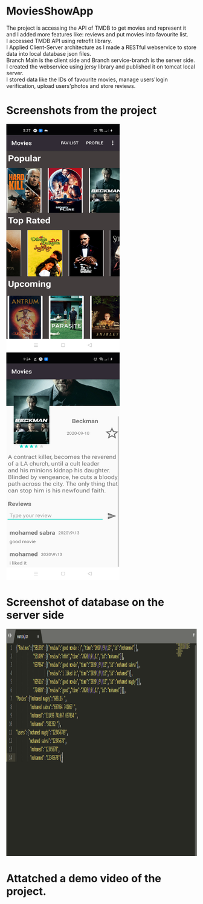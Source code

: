 # MoviesShowApp
The project is accessing the API of TMDB to get movies and represent it and I added more features like: reviews and put movies into favourite list.\
I accessed TMDB API using retrofit library.\
I Applied Client-Server architecture as I made a RESTful webservice to store data into local database json files.\
Branch Main is the client side and Branch service-branch is the server side.\
I created the webservice using jersy library and published it on tomcat local server.\
I stored data like the IDs of favourite movies, manage users'login verification, upload users'photos and
store reviews.
# Screenshots from the project
<img src="https://github.com/mohamedmagdy12/MoviesShowApp/blob/main/Screenshot_2020-10-13-03-27-29-83_831cd39b064e176903019524df8eeb16.jpg" width="300" height="600">
<img src="https://github.com/mohamedmagdy12/MoviesShowApp/blob/main/Screenshot_2020-10-13-01-24-13-99_831cd39b064e176903019524df8eeb16.jpg" width="300" height="600">

# Screenshot of database on the server side
<img src="https://github.com/mohamedmagdy12/MoviesShowApp/blob/main/Database.PNG" width="1000" height="600">

# Attatched a demo video of the project.



